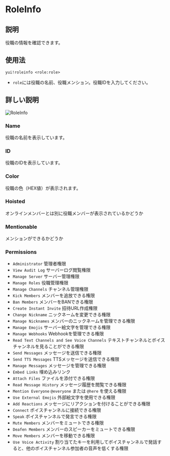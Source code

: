 # RoleInfo

## 説明

役職の情報を確認できます。

## 使用法

`yui!roleinfo <role:role>`

- `role`には役職の名前、役職メンション。役職IDを入力してください。

## 詳しい説明

![RoleInfo](https://i.imgur.com/0e7HxGD.png)

### Name

役職の名前を表示しています。

### ID

役職のIDを表示しています。

### Color

役職の色（HEX値）が表示されます。

### Hoisted

オンラインメンバーとは別に役職メンバーが表示されているかどうか

### Mentionable

メンションができるかどうか

### Permissions

- `Administrator` 管理者権限
- `View Audit Log` サーバーログ閲覧権限
- `Manage Server` サーバー管理権限
- `Manage Roles` 役職管理権限
- `Manage Channels` チャンネル管理権限
- `Kick Members` メンバーを追放できる権限
- `Ban Members` メンバーをBANできる権限
- `Create Instant Invite` 招待URL作成権限
- `Change Nickname` ニックネームを変更できる権限
- `Manage Nicknames` メンバーのニックネームを管理できる権限
- `Manage Emojis` サーバー絵文字を管理できる権限
- `Manage Webhooks` Webhookを管理できる権限
- `Read Text Channels and See Voice Channels` テキストチャンネルとボイスチャンネルを見ることができる権限
- `Send Messages` メッセージを送信できる権限
- `Send TTS Messages` TTSメッセージを送信できる権限
- `Manage Messages` メッセージを管理できる権限
- `Embed Links` 埋め込みリンク
- `Attach Files` ファイルを添付できる権限
- `Read Message History` メッセージ履歴を閲覧できる権限
- `Mention Everyone` `@everyone` または `@here` を使える権限
- `Use External Emojis` 外部絵文字を使用できる権限
- `Add Reactions` メッセージにリアクションを付けることができる権限
- `Connect` ボイスチャンネルに接続できる権限
- `Speak` ボイスチャンネルで発言できる権限
- `Mute Members` メンバーをミュートできる権限
- `Deafen Members` メンバーのスピーカーをミュートできる権限
- `Move Members` メンバーを移動できる権限
- `Use Voice Activity` 割り当てたキーを利用してボイスチャンネルで発話すると、他のボイスチャンネル参加者の音声を低くする権限